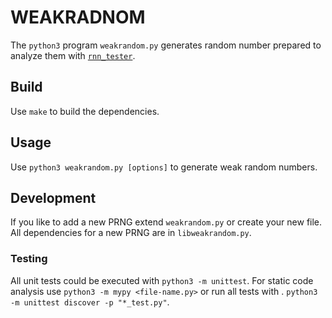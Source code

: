 WEAKRADNOM
==========

The `python3` program `weakrandom.py` generates random number prepared
to analyze them with [`rnn_tester`](../rnn_tester.py).

## Build

Use `make` to build the dependencies.

## Usage

Use `python3 weakrandom.py [options]` to generate weak random numbers.

## Development

If you like to add a new PRNG extend `weakrandom.py` or create your new file.
All dependencies for a new PRNG are in `libweakrandom.py`.

### Testing

All unit tests could be executed with `python3 -m unittest`.
For static code analysis use `python3 -m mypy <file-name.py>` or run all tests with .
`python3 -m unittest discover -p "*_test.py"`.
